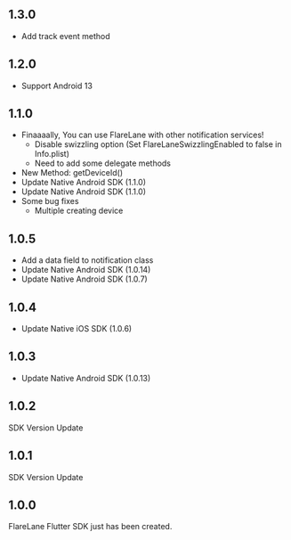 ## 1.3.0

- Add track event method

## 1.2.0

- Support Android 13

## 1.1.0

- Finaaaally, You can use FlareLane with other notification services!
  - Disable swizzling option (Set FlareLaneSwizzlingEnabled to false in Info.plist)
  - Need to add some delegate methods
- New Method: getDeviceId()
- Update Native Android SDK (1.1.0)
- Update Native Android SDK (1.1.0)
- Some bug fixes
  - Multiple creating device

## 1.0.5

- Add a data field to notification class
- Update Native Android SDK (1.0.14)
- Update Native Android SDK (1.0.7)

## 1.0.4

- Update Native iOS SDK (1.0.6)

## 1.0.3

- Update Native Android SDK (1.0.13)

## 1.0.2

SDK Version Update

## 1.0.1

SDK Version Update

## 1.0.0

FlareLane Flutter SDK just has been created.
